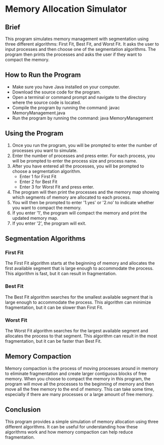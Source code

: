 # Memory Allocation Simulator


## Brief

This program simulates memory management with segmentation using three different algorithms: First Fit, Best Fit, and Worst Fit. It asks the user to input processes and then choose one of the segmentation algorithms. The program then prints the processes and asks the user if they want to compact the memory.

## How to Run the Program

- Make sure you have Java installed on your computer.
- Download the source code for the program.
- Open a terminal or command prompt and navigate to the directory where the source code is located.
- Compile the program by running the command: javac MemoryManagement.java
- Run the program by running the command: java MemoryManagement

## Using the Program

1. Once you run the program, you will be prompted to enter the number of processes you want to simulate.
2. Enter the number of processes and press enter.
For each process, you will be prompted to enter the process size and process name.
3. After you have entered all the processes, you will be prompted to choose a segmentation algorithm. 
    - Enter 1 for First Fit
    - Enter 2 for Best Fit
    - Enter 3 for Worst Fit and press enter.
4. The program will then print the processes and the memory map showing which segments of memory are allocated to each process.
5. You will then be prompted to enter '1.yes' or '2.no' to indicate whether you want to compact the memory.
6. If you enter '1', the program will compact the memory and print the updated memory map.
7. If you enter '2', the program will exit.

## Segmentation Algorithms

### First Fit
The First Fit algorithm starts at the beginning of memory and allocates the first available segment that is large enough to accommodate the process. This algorithm is fast, but it can result in fragmentation.

### Best Fit
The Best Fit algorithm searches for the smallest available segment that is large enough to accommodate the process. This algorithm can minimize fragmentation, but it can be slower than First Fit.

### Worst Fit
The Worst Fit algorithm searches for the largest available segment and allocates the process to that segment. This algorithm can result in the most fragmentation, but it can be faster than Best Fit.

## Memory Compaction

Memory compaction is the process of moving processes around in memory to eliminate fragmentation and create larger contiguous blocks of free memory. When you choose to compact the memory in this program, the program will move all the processes to the beginning of memory and then move all the free memory to the end of memory. This can take some time, especially if there are many processes or a large amount of free memory.

## Conclusion
This program provides a simple simulation of memory allocation using three different algorithms. It can be useful for understanding how these algorithms work and how memory compaction can help reduce fragmentation.
